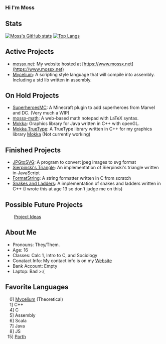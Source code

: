 ### Hi I'm Moss

## Stats
[![Moss's GitHub stats](https://github-readme-stats.vercel.app/api?username=mossx-dev&hide=contribs&exclude_repo=github-stats&theme=tokyonight&show_icons=true&line_height=24&include_all_commits=true)](https://github.com/anuraghazra/github-readme-stats)
[![Top Langs](https://github-readme-stats.vercel.app/api/top-langs/?username=mossx-dev&layout=compact&theme=tokyonight&langs_count=6)](https://github.com/anuraghazra/github-readme-stats)
<br>



## Active Projects
 - [mossx.net](https://github.com/mossx-dev/mossx.net): My website hosted at [https://www.mossx.net](https://www.mossx.net)
 - [Mycelium](https://github.com/mossx-dev/Mycelium): A scripting style language that will compile into assembly. Including a std lib written in assembly.

## On Hold Projects
 - [SuperheroesMC](https://github.com/mossx-dev/SuperheroesMC): A Minecraft plugin to add superheroes from Marvel and DC. (Very much a WIP)
 - [mossx-math](https://github.com/mossx-dev/mossx-math): A web-based math notepad with LaTeX syntax.
 - [Mokka](https://github.com/mossx-dev/Mokka): Graphics library for Java written in C++ with openGL.
 - [Mokka TrueType](https://github.com/mossx-dev/Mokka-TrueType): A TrueType library written in C++ for my graphics library [Mokka](https://github.com/mossx-dev/Mokka) (Not currently working) 

## Finished Projects
 - [JPGtoSVG](https://github.com/mossx-dev/JPGtoSVG): A program to convert jpeg images to svg format
 - [Sierpinski's Triangle](https://github.com/mossx-dev/Sierpinskis-triangle): An implementation of Sierpinski's triangle written in JavaScript
 - [FormatString](https://github.com/mossx-dev/FormatString): A string formatter written in C from scratch
 - [Snakes and Ladders](https://github.com/mossx-dev/Snakes): A implementation of snakes and ladders written in C++ (I wrote this at age 13 so don't judge me on this)

## Possible Future Projects
&emsp;&emsp;[Project Ideas](https://github.com/mossx-dev/Project-Ideas)

## About Me
 - Pronouns: They/Them. 
 - Age: 16  
 - Classes: Calc 1, Intro to C, and Sociology
 - Conatact Info: My contact info is on my [Website](https://www.mossx.net/contact)
 - Bank Account: Empty
 - Laptop: Bad >:(


## Favorite Languages
&emsp;0]&nbsp;[Mycelium](https://github.com/mossx-dev/Mycelium) (Theoretical) <br>
&emsp;1]&nbsp;C++ <br>
&emsp;4]&nbsp;C <br>
&emsp;5]&nbsp;Assembly <br>
&emsp;6]&nbsp;Scala <br>
&emsp;7]&nbsp;Java <br>
&emsp;8]&nbsp;JS <br>
&ensp;15]&nbsp;[Porth](https://github.com/tsoding/porth) <br>
<!--
**mossx-dev/mossx-dev** is a ✨ _special_ ✨ repository because its `README.md` (this file) appears on your GitHub profile.

Here are some ideas to get you started:

- 🔭 I’m currently working on ...
- 🌱 I’m currently learning ...
- 👯 I’m looking to collaborate on ...
- 🤔 I’m looking for help with ...
- 💬 Ask me about ...
- 📫 How to reach me: ...
- 😄 Pronouns: ...
- ⚡ Fun fact: ...
-->
